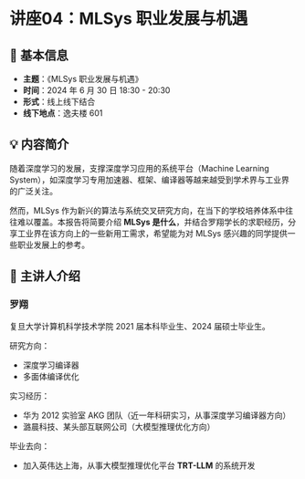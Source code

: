 # 讲座04：MLSys 职业发展与机遇

## 📌 基本信息

- **主题**：《MLSys 职业发展与机遇》
- **时间**：2024 年 6 月 30 日 18:30 - 20:30  
- **形式**：线上线下结合  
- **线下地点**：逸夫楼 601  

## 💡 内容简介

随着深度学习的发展，支撑深度学习应用的系统平台（Machine Learning System），如深度学习专用加速器、框架、编译器等越来越受到学术界与工业界的广泛关注。

然而，MLSys 作为新兴的算法与系统交叉研究方向，在当下的学校培养体系中往往难以覆盖。本报告将简要介绍 **MLSys 是什么**，并结合罗翔学长的求职经历，分享工业界在该方向上的一些新用工需求，希望能为对 MLSys 感兴趣的同学提供一些职业发展上的参考。

## 👤 主讲人介绍

### 罗翔

复旦大学计算机科学技术学院 2021 届本科毕业生、2024 届硕士毕业生。

研究方向：

- 深度学习编译器
- 多面体编译优化

实习经历：

- 华为 2012 实验室 AKG 团队（近一年科研实习，从事深度学习编译器方向）
- 潞晨科技、某头部互联网公司（大模型推理优化方向）

毕业去向：

- 加入英伟达上海，从事大模型推理优化平台 **TRT-LLM** 的系统开发
